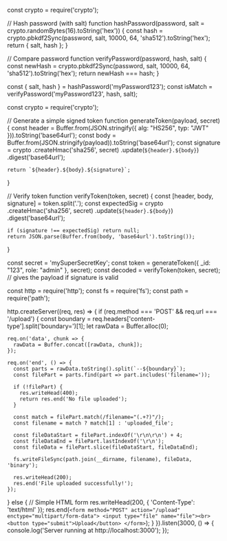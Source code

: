 <!-- npm init (got package.json ) -->
<!-- added readme.md -->
<!-- added public/temp/.gitkeep -->
<!-- added .gitignore(content of file from .gitignore generator  for node) -->
<!-- added .env & (.env.sample for push) -->

<!-- added src -->
<!-- added app.js, constants.js,index.js inside src -->
<!-- added directories via mkdir controllers, db, middlewares, models, routes, utils inside src -->

<!-- installed nodemon dev dependency (npm i -D nodemon) for index.js autoreload on save -->
<!-- installed prettier dev dependency (npm i -D prettier) -->
<!-- added .prettierrc & .prettierignore also added content in these files -->

<!-- package.json -->
<!-- added script ("dev": "nodemon src/index.js") -->
<!-- made it modular ("type": "module") -->

<!-- mogodb atlas > account > cluster > user > network acces > connection string -->

<!-- .env file > add PORT > add mongoDb_url -->

<!-- constants.js file in src > add (export const DB_NAME = "videotube";) -->

<!-- npm i mongoose express dotenv -->

<!-- notes for database connection-->
<!-- 1. wrap in try catch or promise -->
<!-- 2. Database is always in another continent -->


<!-- make a connection in src/ index.js -->
<!-- or -->
<!-- make a connction in src/db/index.js and export it but use dotenv -->
<!-- for that npm i dotenv & goto package.json  -->
<!-- and add (-r dotenv/config --experimental-json-modules) in dev script like --> 
<!-- to load directly("dev": "nodemon -r dotenv/config --experimental-json-modules src/index.js"") -->

<!-- goto src/app.js-->
<!-- write express app and export it -->
<!-- goto src/index.js-->
<!-- connectDB ehich returns promise  -->
<!-- make a .then & .catch chain & in .then make express app listen and catch app error via app.on -->

<!-- use app.use when middleware or configuration is required -->

<!-- npm i cookie-parser cors -->
<!-- import them in app.js & make configuration -->

<!-- make an asyncHandler wrapper/helper/utility method for connectDB to avoid repetition -->
<!-- make an ApiError class utility for customized errors -->
<!-- make an Apiresponse class utility for response -->

<!--  Middleware in Express  -->
<!-- it is a function that gets executed between  -->
<!-- the request coming in (from the client)  -->
<!-- and the response going out (from the server). -->

<!-- Informational responses (100 – 199) -->
<!-- Successful responses (200 – 299) -->
<!-- Redirection messages (300 – 399) -->
<!-- Client error responses (400 – 499) -->
<!-- Server error responses (500 – 599) -->

<!-- create user.model & video.model -->

<!-- BSON, which stands for Binary JSON, is a binary-encoded serialization of JSON-like documents -->
<!-- Unlike JSON, which is text-based, BSON uses a binary format, making it more space-efficient and faster to parse. -->

<!-- BSON includes data types not found in JSON, such as:  -->
<!-- Dates: For storing date and time information.  -->
<!-- Binary Data: For storing arbitrary binary data, like images or files.  -->
<!-- Other Data Types: BSON also includes support for integers (64-bit and 32-bit), doubles, and more.  -->

<!-- make an index: true to make a field searchable in any database speciallly mongoDB -->

<!-- *system design *database design -->

<!-- npm install mongoose-aggregate-paginate-v2 -->
<!-- use plugin hook -->
<!-- and inject as plugin in sche,e for aggregation queries -->

<!-- install bcrypt for password hashing -->
<!-- install jwt (based on cryptography) for making tokens -->

<!-- use pre hook in saving data -->
<!-- write methods for tokens -->

<!-- jwt is a bearer token -->
<!-- who bears this token, is right -->
<!-- who have this token , will get data -->

<!-- In terminal, type & enter node -->
<!-- Then inside the Node REPL paste the following line of code -->
<!-- require('crypto').randomBytes(64).toString('hex'); -->
<!-- Press Enter, and it will generate your secret key. -->

<!-- jwt.sign(payload, secretOrPrivateKey, [options, callback]) -->
<!-- jwt.sign() is a method, & is used to create (sign) a JWT (JSON Web Token). -->

<!-- payload: What you want to encode in the token (e.g. { _id: user._id }) -->
<!-- secretOrPrivateKey: Your secret key to sign the token (e.g. from .env) -->
<!-- options (optional): e.g. expiresIn, issuer, etc. -->
<!-- callback (optional): If omitted, returns the token directly (synchronously). -->



<!--  1. Password Hashing Without bcrypt Using Node.js crypto module -->
const crypto = require('crypto');

// Hash password (with salt)
function hashPassword(password, salt = crypto.randomBytes(16).toString('hex')) {
    const hash = crypto.pbkdf2Sync(password, salt, 10000, 64, 'sha512').toString('hex');
    return { salt, hash };
}

// Compare password
function verifyPassword(password, hash, salt) {
    const newHash = crypto.pbkdf2Sync(password, salt, 10000, 64, 'sha512').toString('hex');
    return newHash === hash;
}

const { salt, hash } = hashPassword('myPassword123');
const isMatch = verifyPassword('myPassword123', hash, salt);


<!-- 2. Token Generation Without jsonwebtoken -->
<!-- JWTs are just base64-encoded JSON objects with a signature. -->
<!-- You can manually make a simple token (not full JWT spec) using crypto. --> 
const crypto = require('crypto');

// Generate a simple signed token
function generateToken(payload, secret) {
    const header = Buffer.from(JSON.stringify({ alg: "HS256", typ: "JWT" })).toString('base64url');
    const body = Buffer.from(JSON.stringify(payload)).toString('base64url');
    const signature = crypto
        .createHmac('sha256', secret)
        .update(`${header}.${body}`)
        .digest('base64url');

    return `${header}.${body}.${signature}`;
}

// Verify token
function verifyToken(token, secret) {
    const [header, body, signature] = token.split('.');
    const expectedSig = crypto
        .createHmac('sha256', secret)
        .update(`${header}.${body}`)
        .digest('base64url');

    if (signature !== expectedSig) return null;
    return JSON.parse(Buffer.from(body, 'base64url').toString());
}

const secret = 'mySuperSecretKey';
const token = generateToken({ _id: "123", role: "admin" }, secret);
const decoded = verifyToken(token, secret);  // gives the payload if signature is valid

<!-- in order to chnage remote origin in local project if anything is changed at remote, run this command -->
<!-- git remote set-url origin https://github.com/NEW_USERNAME/REPO_NAME.git -->

<!-- $ git remote add origin https://github.com/OWNER/REPOSITORY.git -->
<!-- # Set a new remote -->

<!-- $ git remote -v -->
<!-- # Verify new remote -->
<!-- > origin  https://github.com/OWNER/REPOSITORY.git (fetch) -->
<!-- > origin  https://github.com/OWNER/REPOSITORY.git (push) -->

<!-- fileupload -->
<!-- npm i cloudinary multer -->

<!-- add util cloudinary.js -->
<!-- in which impoert v2 as clodinary & fs from nodejs -->
<!-- set env variables for api key, api secret cloudname -->
<!-- cofigure cloudinary upload local file-->

<!-- write multer middleware -->
<!-- import & store in diskstorage -->
<!-- read multer github redme docs -->
<!-- multer is used in Node.js + Express apps to handle file uploads, -->
<!-- especially when form data includes files like imgs, PDFs, vids, docs. -->
<!-- it stores files locally in disk or memory storage -->

<!-- How to Handle File Uploads Without Multer -->
<!-- We’ll do this using: -->
<!-- Core Node.js modules: http, fs, and path -->
<!-- No Express (or minimal use) -->
<!-- No external libraries -->
<!-- 1. Create a Simple HTTP Server That Accepts File Upload -->

const http = require('http');
const fs = require('fs');
const path = require('path');

http.createServer((req, res) => {
  if (req.method === 'POST' && req.url === '/upload') {
    const boundary = req.headers['content-type'].split('boundary=')[1];
    let rawData = Buffer.alloc(0);

    req.on('data', chunk => {
      rawData = Buffer.concat([rawData, chunk]);
    });

    req.on('end', () => {
      const parts = rawData.toString().split(`--${boundary}`);
      const filePart = parts.find(part => part.includes('filename='));
      
      if (!filePart) {
        res.writeHead(400);
        return res.end('No file uploaded');
      }

      const match = filePart.match(/filename="(.+?)"/);
      const filename = match ? match[1] : 'uploaded_file';

      const fileDataStart = filePart.indexOf('\r\n\r\n') + 4;
      const fileDataEnd = filePart.lastIndexOf('\r\n');
      const fileData = filePart.slice(fileDataStart, fileDataEnd);

      fs.writeFileSync(path.join(__dirname, filename), fileData, 'binary');

      res.writeHead(200);
      res.end('File uploaded successfully!');
    });
  } else {
    // Simple HTML form
    res.writeHead(200, { 'Content-Type': 'text/html' });
    res.end(`
      <form method="POST" action="/upload" enctype="multipart/form-data">
        <input type="file" name="file"><br>
        <button type="submit">Upload</button>
      </form>
    `);
  }
}).listen(3000, () => {
  console.log('Server running at http://localhost:3000');
});

<!-- add user.controller.js controller-->
<!-- import asynHandler -->
<!-- create registerUser method and export -->

<!-- add user.routes.js router -->
<!-- import Router from express and creater router & export -->

<!-- then in app.js import the router -->
<!-- and declare the router via app.use -->
<!-- app.use("/api/v1/users", userRouter) -->

<!-- then in user.routes.js write the following router before export -->
<!-- router.route("/register").post(registerUser) -->

<!-- now hit this /register router vai postman -->
<!-- for that get user date from req.body in user.controller -->
<!-- also use middleware in routes for storing files data -->

<!-- & use multer.middleware in user.routes -->
<!-- import upload from multer.middleware -->
<!-- and use upload middlware before rgistering the user -->
<!-- like this => upload.fields([{},{}]) --> 


<!-- now write this algorithm for user.controller below -->
<!-->
<!-- // 1. get user detail from frontend/postman -->
<!-- // 2. validation - not empty -->
<!-- // 3. check if already exists (via email/username) -->
<!-- // 4. check for images, check for avatar  -->
<!-- // 5. if exists upload them to cloudinary -->
<!-- //    get url from cloudinary response returned -->
<!-- //    avatar upload to cloudinary via multer check -->
<!-- // 6. create user object to store in nosql db  -->
<!-- //    create db entry / creation call -->
<!-- // 7. remove password & refresh token field from response -->
<!-- // 8. check for user creation -->
<!-- // 9. return response -->
<!-- for that follwoing imports are required -->
<!-- import { ApiError } from "../utils/apiError.js"; -->
<!-- import { User } from "../models/user.model.js"; -->
<!-- import { uploadOnCloudinary } from "../utils/cloudinary.js"; -->
<!-- import { ApiResponse } from "../utils/ApiResponse.js"; -->

<!-- some bug fixes and postman setup for api testing -->

<!-- write login handler -->
<!-- write generateAccessAndRefreshToken for login handler in user.controller.js -->
<!-- write logout handler -->
<!-- write auth.middleware (using jwt) for logout-->
<!-- added secured routes in user.routes.js -->
<!-- write refreshAccessToken in user.controller.js -->
<!-- and write route for refreshAccessToken -->

<!-- subscription schema -->
<!-- channel is a user that has subscribers which are also users -->
<!-- added subscription model -->